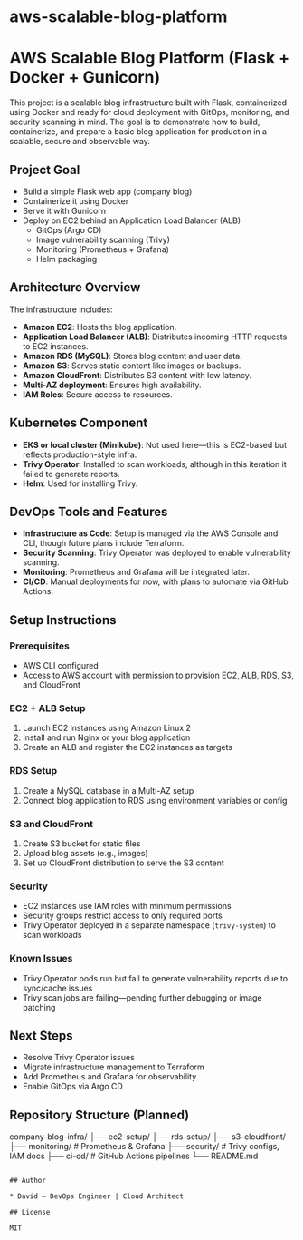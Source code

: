 # aws-scalable-blog-platform
# AWS Scalable Blog Platform (Flask + Docker + Gunicorn)

This project is a scalable blog infrastructure built with Flask, containerized using Docker and ready for cloud deployment with GitOps, monitoring, and security scanning in mind. The goal is to demonstrate how to build, containerize, and prepare a basic blog application for production in a scalable, secure and observable way.

## Project Goal
- Build a simple Flask web app (company blog)
- Containerize it using Docker
- Serve it with Gunicorn
- Deploy on EC2 behind an Application Load Balancer (ALB)
  - GitOps (Argo CD)
  - Image vulnerability scanning (Trivy)
  - Monitoring (Prometheus + Grafana)
  - Helm packaging 

## Architecture Overview
The infrastructure includes:

* **Amazon EC2**: Hosts the blog application.
* **Application Load Balancer (ALB)**: Distributes incoming HTTP requests to EC2 instances.
* **Amazon RDS (MySQL)**: Stores blog content and user data.
* **Amazon S3**: Serves static content like images or backups.
* **Amazon CloudFront**: Distributes S3 content with low latency.
* **Multi-AZ deployment**: Ensures high availability.
* **IAM Roles**: Secure access to resources.

## Kubernetes Component
* **EKS or local cluster (Minikube)**: Not used here—this is EC2-based but reflects production-style infra.
* **Trivy Operator**: Installed to scan workloads, although in this iteration it failed to generate reports.
* **Helm**: Used for installing Trivy.

## DevOps Tools and Features
* **Infrastructure as Code**: Setup is managed via the AWS Console and CLI, though future plans include Terraform.
* **Security Scanning**: Trivy Operator was deployed to enable vulnerability scanning.
* **Monitoring**: Prometheus and Grafana will be integrated later.
* **CI/CD**: Manual deployments for now, with plans to automate via GitHub Actions.

## Setup Instructions
### Prerequisites
* AWS CLI configured
* Access to AWS account with permission to provision EC2, ALB, RDS, S3, and CloudFront

### EC2 + ALB Setup
1. Launch EC2 instances using Amazon Linux 2
2. Install and run Nginx or your blog application
3. Create an ALB and register the EC2 instances as targets

### RDS Setup
1. Create a MySQL database in a Multi-AZ setup
2. Connect blog application to RDS using environment variables or config

### S3 and CloudFront
1. Create S3 bucket for static files
2. Upload blog assets (e.g., images)
3. Set up CloudFront distribution to serve the S3 content

### Security
* EC2 instances use IAM roles with minimum permissions
* Security groups restrict access to only required ports
* Trivy Operator deployed in a separate namespace (`trivy-system`) to scan workloads

### Known Issues
* Trivy Operator pods run but fail to generate vulnerability reports due to sync/cache issues
* Trivy scan jobs are failing—pending further debugging or image patching

## Next Steps
* Resolve Trivy Operator issues
* Migrate infrastructure management to Terraform
* Add Prometheus and Grafana for observability
* Enable GitOps via Argo CD

## Repository Structure (Planned)
company-blog-infra/
├── ec2-setup/
├── rds-setup/
├── s3-cloudfront/
├── monitoring/         # Prometheus & Grafana 
├── security/           # Trivy configs, IAM docs
├── ci-cd/              # GitHub Actions pipelines 
└── README.md
```

## Author

* David — DevOps Engineer | Cloud Architect

## License

MIT


